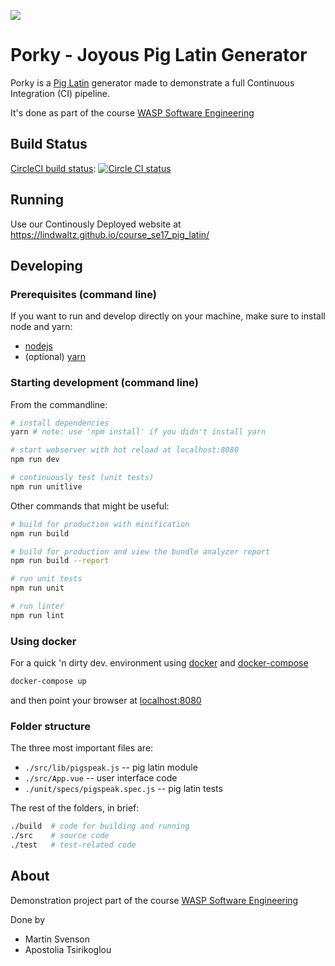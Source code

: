 
![](./src/assets/logo.png)

Porky - Joyous Pig Latin Generator
==================================

Porky is a [Pig Latin](https://en.wikipedia.org/wiki/Pig_Latin) generator made
to demonstrate a full Continuous Integration (CI) pipeline. 

It's done as part of the course [WASP Software Engineering](http://wasp-sweden.org/custom/uploads/2017/02/Assignment-2-Tool-Chain.pdf)

Build Status
------------
[CircleCI build status](https://circleci.com/gh/lindwaltz/course_se17_pig_latin/tree/master): [![Circle CI status](https://circleci.com/gh/lindwaltz/course_se17_pig_latin.png?circle-token=6091784b8c3f7d070ddeda41db3487e69dfb4089)](https://circleci.com/gh/lindwaltz/course_se17_pig_latin/tree/master)

Running
-------
Use our Continously Deployed website at https://lindwaltz.github.io/course_se17_pig_latin/

Developing
----------

### Prerequisites (command line)

If you want to run and develop directly on your machine, make sure to install node and yarn:

* [nodejs](https://nodejs.org/)
* (optional) [yarn](https://yarnpkg.com/en/docs/install)

### Starting development (command line)

From the commandline:

```bash
# install dependencies
yarn # note: use 'npm install' if you didn't install yarn

# start webserver with hot reload at localhost:8080
npm run dev

# continuously test (unit tests)
npm run unitlive
```

Other commands that might be useful:
```bash
# build for production with minification
npm run build

# build for production and view the bundle analyzer report
npm run build --report

# run unit tests
npm run unit

# run linter
npm run lint
```

### Using docker

For a quick 'n dirty dev. environment using [docker](https://docs.docker.com/engine/installation/) and [docker-compose](https://docs.docker.com/compose/install/)

```bash
docker-compose up
```

and then point your browser at [localhost:8080](http://127.0.0.1:8080/)

### Folder structure

The three most important files are:

- `./src/lib/pigspeak.js` -- pig latin module
- `./src/App.vue` -- user interface code
- `./unit/specs/pigspeak.spec.js` -- pig latin tests

The rest of the folders, in brief:

```bash
./build  # code for building and running
./src    # source code
./test   # test-related code
```

About
-----
Demonstration project part of the course [WASP Software Engineering](http://wasp-sweden.org/custom/uploads/2017/02/Assignment-2-Tool-Chain.pdf)

Done by
- Martin Svenson
- Apostolia Tsirikoglou

